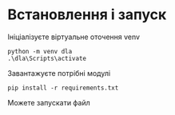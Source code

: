 
# Встановлення і запуск

Ініціалізуєте віртуальне оточення venv

```
python -m venv dla
.\dla\Scripts\activate
```

Завантажуєте потрібні модулі

```
pip install -r requirements.txt
```

Можете запускати файл